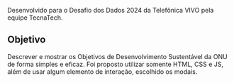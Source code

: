 Desenvolvido para o Desafio dos Dados 2024 da Telefônica VIVO pela equipe TecnaTech.

## Objetivo
 Descrever e mostrar os Objetivos de Desenvolvimento Sustentável da ONU de forma simples e eficaz.
 Foi proposto utilizar somente HTML, CSS e JS, além de usar algum elemento de interação, escolhido os modais.

 
